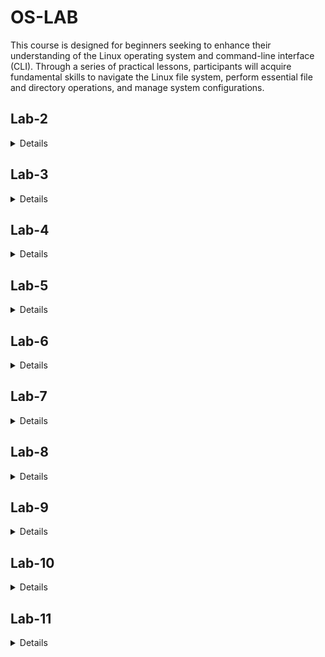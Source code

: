 # OS-LAB
This course is designed for beginners seeking to enhance their understanding of the Linux operating system and command-line interface (CLI). Through a series of practical lessons, participants will acquire fundamental skills to navigate the Linux file system, perform essential file and directory operations, and manage system configurations.
<h2>Lab-2</h2>
<details>
- sudo
- init 3
- runlevel
- pwd
- cd /myfolder
- cd ..
- cd /
- cd ~
- mkdir myfolder
- touch myfile.txt
- nano myfile.txt
- rm myfile.txt
- ls
- man mkdir
- clear
- whoami
- passwd
- exit
</details>
<h2>Lab-3</h2>
<details>
- `date`
- `cal` and `cal 2023`
- `clear`
- `sleep 5`
- `time sleep 2`
- `which bash`
- `whereis bash`
- `alias c='clear'` and `unalias c`
- `history`
- `df`
- `shutdown` and `reboot`
- `cat file.txt`
  - `cat > file.txt`
  - `cat file1.txt > file2.txt`
  - `cat file1.txt >> file2.txt`
  - `cat file1.txt file2.txt > file3.txt`
- `head file.txt`
- `tail file.txt`
- `more file.txt` and `less file.txt`
- `cp file1.txt file2.txt` and `cp file1.txt /myfolder/file2.txt`
- `mv file1.txt file2.txt` and `mv file1.txt /myfolder/file2.txt`
- `rmdir myfolder`
- `find . -name file.txt` and `find /home/user -name file.txt`
</details>
<h2>Lab-4</h2>
<details>
- `|` - Pipe Operator
  - `cat script.sh | head`
  - `man man | less`
  - `file.txt | grep "hello"`
- `grep` - Search for a String in a File
  - `echo "hello world" | grep "hello"`
  - `cat file.txt | grep "hello"`
  - `grep "hello" file.txt`
</details>
<h2>Lab-5</h2>
<details>
- cat /etc/passwd
- cat /etc/group

User Management:
- sudo adduser testuser
- sudo deluser testuser
- sudo passwd testuser
- su -l testuser
- sudo usermod -aG sudo testuser

Group Management:
- sudo groupadd testgroup
- sudo groupdel testgroup
- sudo usermod -aG testgroup testuser
- sudo gpasswd -d testuser testgroup

File and Directory Permissions:
- ls -l

Linux Permissions Annotations:
- r - Read
- w - Write
- x - Execute
- - - No permission
- 1 - Execute only
- 2 - Write only
- 3 - Write and execute
- 4 - Read only
- 5 - Read and execute
- 6 - Read and write
- 7 - Read, write, and execute
- u - User
- g - Group
- o - Others
- a - All

Changing Permissions:
- chmod 777 myfile.txt
- chmod o+w myfile.txt
- chmod g-xw myfile.txt

Changing Ownership:
- chown testuser myfile.txt
- chown :testgroup myfile.txt
- chown testuser:testgroup myfile.txt
- chown -R testuser:testgroup myfolder
</details>
<h2>Lab-6</h2>
<details>
- nano script.sh
- chmod +x script.sh
- ./script.sh
- bash script.sh

Basics of Scripting:
- #! /bin/bash
- echo "Hello World"
- echo -e "Hello\nWorld"
- myVar="Hello World"
- echo $myVar

Reading Input from User:
- read
- read myVar
- read myVar1 myVar2 myVar3
- read -a myVar

Array Definition:
- arr[]
- arr=(1 2 3)
- arr[0]=1

Array Operations:
- echo ${arr[0]} ${arr[1]}
- echo ${#arr[@]}

For Loop Syntax (Printing Array Elements):
- for (( i=0; i<${#arr[@]}; i++ )); do
    echo ${arr[$i]}
  done
</details>
<h2>Lab-7</h2>
<details>

- **sudo:**

- **init 3:**

- **runlevel:**

- **pwd:**

- **cd /myfolder:**

- **cd ..:**

- **cd /:**

- **cd ~:**

- **mkdir myfolder:**

- **touch myfile.txt:**

- **nano myfile.txt:**

- **rm myfile.txt:**

- **ls:**

- **man mkdir:**

- **clear:**

- **whoami:**

- **passwd:**

- **exit:**
</details>
<h2>Lab-8</h2>
<details>

### Process Management:

- **Process:**
  - Foreground and background process explanation.

- **Process Attributes:**
  - UID, PID, PPID, TTY, CMD, STIME, TIME, C.

- **Managing Processes:**
  - pwd &, ps, kill.

- **Linux Scheduler:**
  - Preemptive and Non-Preemptive Scheduler.

### Short Job First (SJF) - Script Example:

- Script that implements the Shortest Job First (SJF) scheduling algorithm.
</details>
<h2>Lab-9</h2>
<details>
  
- **Generate SSH Key Pair (Client Side):**
  - `ssh-keygen -t rsa -b 4096`

- **Install OpenSSH Service (Server Side):**
  - `sudo apt-get install openssh-server`
  - `sudo systemctl status ssh.socket`
  - `sudo systemctl status ssh.service`
  - `sudo systemctl restart ssh.service`

- **Copy SSH Public Key to Server (Client Side):**
  - `ssh-copy-id server_username@server_ip_address`

- **Login to the Server (Client Side):**
  - `ssh server_username@server_ip_address`

- **Copy File to Server using SCP (Client Side):**
  - `scp fileToCopy.txt server_username@server_ip_address:directoryToCopyTo`

- **Download File from Server using SCP (Client Side):**
  - `scp server_username@server_ip_address:fileToDownload.txt directoryToDownloadTo`

</details>
<h2>Lab-10</h2>
<details>
  
1. **Cron Installation and Configuration**
   - `sudo apt install cron` - Install cron
   - `sudo systemctl enable cron` - Enable cron

2. **Cron Job Syntax**
   - `@yearly script.sh` or `0 0 1 1 * script.sh` - Run once a year
   - `@monthly script.sh` or `0 0 1 * * script.sh` - Run once a month
   - `@weekly script.sh` or `0 0 * * 0 script.sh` - Run once a week
   - `@daily script.sh` or `0 0 * * * script.sh` - Run once a day
   - `@hourly script.sh` or `0 * * * * script.sh` - Run once an hour
   - `@reboot script.sh` - Run once at startup

3. **Managing Cron Jobs**
   - `crontab -e` - Edit cron jobs
   - `crontab -l` - List cron jobs
   - `crontab -r` - Remove all cron jobs
</details>
<h2>Lab-11</h2>
<details>

1. **UFW (Uncomplicated Firewall) Commands**
2. **Network Configuration Commands**
</details>
